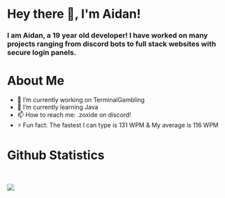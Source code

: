 # Hey there 👋, I'm Aidan!
### I am Aidan, a 19 year old developer! I have worked on many projects ranging from discord bots to full stack websites with secure login panels.

# About Me
- 🔭 I’m currently working on TerminalGambling
- 🌱 I’m currently learning Java
- 📫 How to reach me: .zoxide on discord!
- ⚡ Fun fact: The fastest I can type is 131 WPM & My average is 116 WPM

# Github Statistics
<br>

<p align = "left">
  <img src = "https://github-readme-stats.vercel.app/api?username=zoxide&show_icons=true&count_private=true&theme=prussian&line_height=32">
</p>
